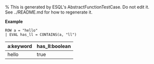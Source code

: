 % This is generated by ESQL's AbstractFunctionTestCase. Do not edit it. See ../README.md for how to regenerate it.

**Example**

```esql
ROW a = "hello"
| EVAL has_ll = CONTAINS(a, "ll")
```

| a:keyword | has_ll:boolean |
| --- | --- |
| hello | true |


